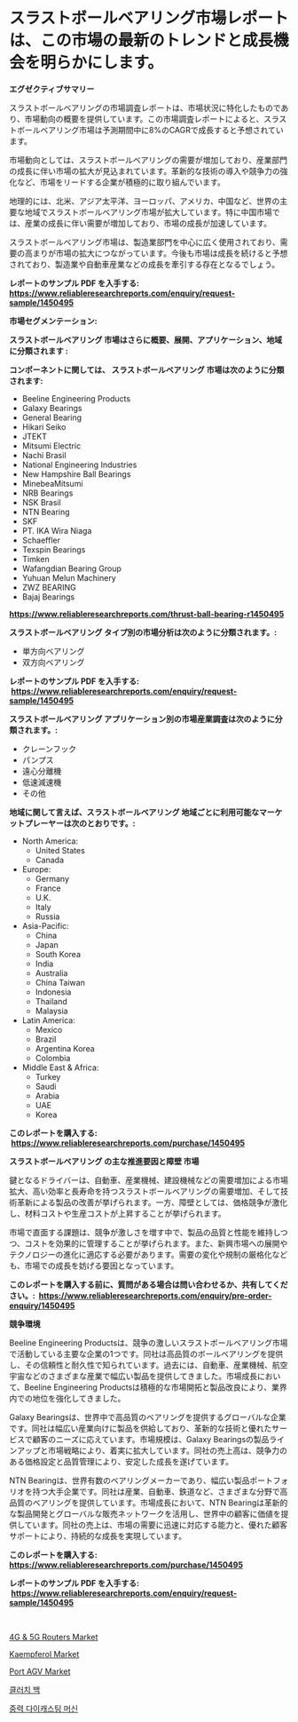 <p><h1>スラストボールベアリング市場レポートは、この市場の最新のトレンドと成長機会を明らかにします。</h1></p><p><strong>エグゼクティブサマリー</strong></p>
<p><p>スラストボールベアリングの市場調査レポートは、市場状況に特化したものであり、市場動向の概要を提供しています。この市場調査レポートによると、スラストボールベアリング市場は予測期間中に8%のCAGRで成長すると予想されています。</p><p>市場動向としては、スラストボールベアリングの需要が増加しており、産業部門の成長に伴い市場の拡大が見込まれています。革新的な技術の導入や競争力の強化など、市場をリードする企業が積極的に取り組んでいます。</p><p>地理的には、北米、アジア太平洋、ヨーロッパ、アメリカ、中国など、世界の主要な地域でスラストボールベアリング市場が拡大しています。特に中国市場では、産業の成長に伴い需要が増加しており、市場の成長が加速しています。</p><p>スラストボールベアリング市場は、製造業部門を中心に広く使用されており、需要の高まりが市場の拡大につながっています。今後も市場は成長を続けると予想されており、製造業や自動車産業などの成長を牽引する存在となるでしょう。</p></p>
<p><strong>レポートのサンプル PDF を入手する: <a href="https://www.reliableresearchreports.com/enquiry/request-sample/1450495">https://www.reliableresearchreports.com/enquiry/request-sample/1450495</a></strong></p>
<p><strong>市場セグメンテーション:</strong></p>
<p><strong> スラストボールベアリング 市場はさらに概要、展開、アプリケーション、地域に分類されます :</strong></p>
<p><strong>コンポーネントに関しては、 スラストボールベアリング 市場は次のように分類されます: &nbsp;</strong></p>
<p><ul><li>Beeline Engineering Products</li><li>Galaxy Bearings</li><li>General Bearing</li><li>Hikari Seiko</li><li>JTEKT</li><li>Mitsumi Electric</li><li>Nachi Brasil</li><li>National Engineering Industries</li><li>New Hampshire Ball Bearings</li><li>MinebeaMitsumi</li><li>NRB Bearings</li><li>NSK Brasil</li><li>NTN Bearing</li><li>SKF</li><li>PT. IKA Wira Niaga</li><li>Schaeffler</li><li>Texspin Bearings</li><li>Timken</li><li>Wafangdian Bearing Group</li><li>Yuhuan Melun Machinery</li><li>ZWZ BEARING</li><li>Bajaj Bearings</li></ul></p>
<p><strong><a href="https://www.reliableresearchreports.com/thrust-ball-bearing-r1450495">https://www.reliableresearchreports.com/thrust-ball-bearing-r1450495</a></strong></p>
<p><strong> スラストボールベアリング タイプ別の市場分析は次のように分類されます。:</strong></p>
<p><ul><li>単方向ベアリング</li><li>双方向ベアリング</li></ul></p>
<p><strong>レポートのサンプル PDF を入手する: &nbsp;<a href="https://www.reliableresearchreports.com/enquiry/request-sample/1450495">https://www.reliableresearchreports.com/enquiry/request-sample/1450495</a></strong></p>
<p><strong> スラストボールベアリング アプリケーション別の市場産業調査は次のように分類されます。:</strong></p>
<p><ul><li>クレーンフック</li><li>パンプス</li><li>遠心分離機</li><li>低速減速機</li><li>その他</li></ul></p>
<p><strong>地域に関して言えば、スラストボールベアリング 地域ごとに利用可能なマーケットプレーヤーは次のとおりです。:</strong></p>
<p><ul>
    <li>
        North America:
        <ul>
            <li>United States</li>
            <li>Canada</li>
        </ul>
    </li>
    <li>
        Europe:
        <ul>
            <li>Germany</li>
            <li>France</li>
            <li>U.K.</li>
            <li>Italy</li>
            <li>Russia</li>
        </ul>
    </li>
    <li>
        Asia-Pacific:
        <ul>
            <li>China</li>
            <li>Japan</li>
            <li>South Korea</li>
            <li>India</li>
            <li>Australia</li>
            <li>China Taiwan</li>
            <li>Indonesia</li>
            <li>Thailand</li>
            <li>Malaysia</li>
        </ul>
    </li>
    <li>
        Latin America:
        <ul>
            <li>Mexico</li>
            <li>Brazil</li>
            <li>Argentina Korea</li>
            <li>Colombia</li>
        </ul>
    </li>
    <li>
        Middle East & Africa:
        <ul>
            <li>Turkey</li>
            <li>Saudi</li>
            <li>Arabia</li>
            <li>UAE</li>
            <li>Korea</li>
        </ul>
    </li>
    </ul></p>
<p><strong>このレポートを購入する: &nbsp;<a href="https://www.reliableresearchreports.com/purchase/1450495">https://www.reliableresearchreports.com/purchase/1450495</a></strong></p>
<p><strong>スラストボールベアリング の主な推進要因と障壁 市場</strong></p>
<p><p>鍵となるドライバーは、自動車、産業機械、建設機械などの需要増加による市場拡大、高い効率と長寿命を持つスラストボールベアリングの需要増加、そして技術革新による製品の改善が挙げられます。一方、障壁としては、価格競争が激化し、材料コストや生産コストが上昇することが挙げられます。</p><p>市場で直面する課題は、競争が激しさを増す中で、製品の品質と性能を維持しつつ、コストを効果的に管理することが挙げられます。また、新興市場への展開やテクノロジーの進化に適応する必要があります。需要の変化や規制の厳格化なども、市場での成長を妨げる要因となっています。</p></p>
<p><strong>このレポートを購入する前に、質問がある場合は問い合わせるか、共有してください。:&nbsp; <a href="https://www.reliableresearchreports.com/enquiry/pre-order-enquiry/1450495">https://www.reliableresearchreports.com/enquiry/pre-order-enquiry/1450495</a></strong></p>
<p><strong>競争環境</strong></p>
<p><p>Beeline Engineering Productsは、競争の激しいスラストボールベアリング市場で活動している主要な企業の1つです。同社は高品質のボールベアリングを提供し、その信頼性と耐久性で知られています。過去には、自動車、産業機械、航空宇宙などのさまざまな産業で幅広い製品を提供してきました。市場成長において、Beeline Engineering Productsは積極的な市場開拓と製品改良により、業界内での地位を強化してきました。</p><p>Galaxy Bearingsは、世界中で高品質のベアリングを提供するグローバルな企業です。同社は幅広い産業向けに製品を供給しており、革新的な技術と優れたサービスで顧客のニーズに応えています。市場規模は、Galaxy Bearingsの製品ラインアップと市場戦略により、着実に拡大しています。同社の売上高は、競争力のある価格設定と品質管理により、安定した成長を遂げています。</p><p>NTN Bearingは、世界有数のベアリングメーカーであり、幅広い製品ポートフォリオを持つ大手企業です。同社は産業、自動車、鉄道など、さまざまな分野で高品質のベアリングを提供しています。市場成長において、NTN Bearingは革新的な製品開発とグローバルな販売ネットワークを活用し、世界中の顧客に価値を提供しています。同社の売上は、市場の需要に迅速に対応する能力と、優れた顧客サポートにより、持続的な成長を実現しています。</p></p>
<p><strong>このレポートを購入する: &nbsp; <a href="https://www.reliableresearchreports.com/purchase/1450495">https://www.reliableresearchreports.com/purchase/1450495</a></strong></p>
<p><strong>レポートのサンプル PDF を入手する: &nbsp;<a href="https://www.reliableresearchreports.com/enquiry/request-sample/1450495">https://www.reliableresearchreports.com/enquiry/request-sample/1450495</a></strong><strong></strong></p>
<p>&nbsp;</p>
<p><p><a href="https://github.com/Krish2023na/Market-Research-Report-List-3/blob/main/4g-5g-routers-market.md">4G & 5G Routers Market</a></p><p><a href="https://issuu.com/reportprime-2/docs/kaempferol-market-size-2030.pptx">Kaempferol Market</a></p><p><a href="https://view.publitas.com/reportprime-1/port-agv-market-furnish-information-about-market-size-market-share-market-dynamics-and-projections-spanning-from-2024-to-2031/">Port AGV Market</a></p><p><a href="https://github.com/vs10l4sfg5c/Market-Research-Report-List-1/blob/main/950166418886.md">클러치 백</a></p><p><a href="https://medium.com/@midge5687567/%EC%A4%91%EB%A0%A5-%EB%8B%A4%EC%9D%B4-%EC%BA%90%EC%8A%A4%ED%8C%85-%EA%B8%B0%EA%B3%84-%EC%8B%9C%EC%9E%A5-%EA%B7%9C%EB%AA%A8-cagr-%ED%8A%B8%EB%A0%8C%EB%93%9C-2024-2030-671745af80e1">중력 다이캐스팅 머신</a></p></p>